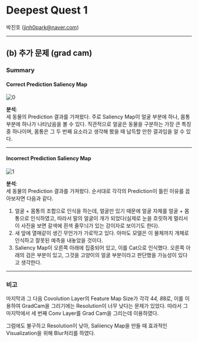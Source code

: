 # Deepest Quest  1

박진호 (jinh0park@naver.com)

---

## (b) 추가 문제 (grad cam)

### Summary

#### Correct Prediction Saliency Map

![0](https://user-images.githubusercontent.com/39009836/50231251-b0386b80-03f1-11e9-944b-6da4fcaec2eb.png)

**분석**:  
세 동물의 Prediction 결과를 가져왔다. 주로 Saliency Map이 얼굴 부분에 하나, 몸통 부분에 하나가 나타났음을 볼 수 있다. 직관적으로 얼굴은 동물을 구분하는 가장 큰 특징 중 하나이며, 몸통은 그 두 번째 요소라고 생각해 봤을 때 납득할 만한 결과임을 알 수 있다.

---

#### Incorrect Prediction Saliency Map

![1](https://user-images.githubusercontent.com/39009836/50231223-a0b92280-03f1-11e9-95c4-4020b6fc936a.png)


**분석**:  
세 동물의 Prediction 결과를 가져왔다. 순서대로 각각의 Prediction이 틀린 이유를 꼽아보자면 다음과 같다.

1. 얼굴 + 몸통의 조합으로 인식을 하는데, 얼굴만 있기 때문에 얼굴 자체를 얼굴 + 몸통으로 인식하였고, 따라서 말의 얼굴이 개가 되었다(실제로 눈을 흐릿하게 멀리서 이 사진을 보면 갈색에 흰색 줄무늬가 있는 강이자로 보이기도 한다).
2. 새 앞에 열매같이 생긴 무언가가 가로막고 있다. 아마도 모델은 이 물체까지 개체로 인식하고 잘못된 예측을 내놓았을 것이다.
3. Saliency Map이 오른쪽 아래에 집중되어 있고, 이를 Cat으로 인식했다. 오른쪽 아래의 검은 부분이 있고, 그것을 고양이의 얼굴 부분이라고 판단했을 가능성이 있다고 생각한다.


---

### 비고

마지막과 그 다음 Covolution Layer의 Feature Map Size가 각각 4*4, 8*8로, 이를 이용하여 GradCam을 그리기에는 Resolution이 너무 낮다는 문제가 있었다. 따라서 그 마지막에서 세 번째 Conv Layer를 Grad Cam을 그리는데 이용하였다.

그럼에도 불구하고 Resolution이 낮아, Saliiency Map을 만들 때 효과적인 Visualization을 위해 Blur처리를 하였다.
